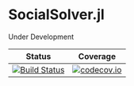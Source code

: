 # SocialSolver.jl
Under Development

| Status | Coverage |
| :----: | :----: |
| [![Build Status](https://travis-ci.org/JoshuaPurtell/SocialSolver.jl.svg?branch=master)](https://travis-ci.org/JoshuaPurtell/SocialSolver.jl) | [![codecov.io](http://codecov.io/github/JoshuaPurtell/SocialSolver.jl/coverage.svg?branch=master)](http://codecov.io/github/JoshuaPurtell/SocialSolver.jl?branch=master) |
